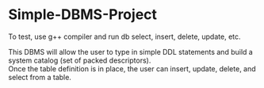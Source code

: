 # Simple-DBMS-Project

To test, use g++ compiler and run db select, insert, delete, update, etc.

This DBMS will allow the user to type in simple DDL statements and build a system catalog (set of packed descriptors).  
Once the table definition is in place, the user can insert, update, delete, and select from a table.
